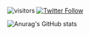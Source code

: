 <!--
**GeorgePlotnikov/georgeplotnikov** is a ✨ _special_ ✨ repository because its `README.md` (this file) appears on your GitHub profile.

Here are some ideas to get you started:

- 🔭 I’m currently working on ...
- 🌱 I’m currently learning ...
- 👯 I’m looking to collaborate on ...
- 🤔 I’m looking for help with ...
- 💬 Ask me about ...
- 📫 How to reach me: [@georgeplotnikov](https://www.twitter.com/georgeplotnikov)
- 😄 Pronouns: ...
- ⚡ Fun fact: ...
-->


![visitors](https://visitor-badge.deta.dev/badge?page_id=georgeplotnikov/georgeplotnikov)
[![Twitter Follow](https://img.shields.io/twitter/follow/georgeplotnikov?style=plastic&logo=twitter)](https://twitter.com/georgeplotnikov)

![Anurag's GitHub stats](https://github-readme-stats.vercel.app/api?username=georgeplotnikov&count_private=true&show_icons=true&theme=dark)

